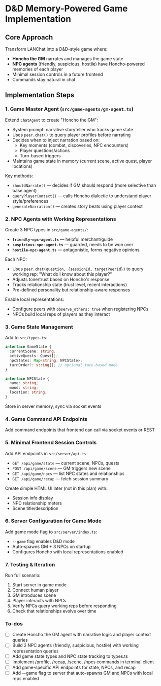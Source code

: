 <!-- e33cadea-ac07-4517-8f5f-07fb13b7a66c e2fce12a-bd9e-4fca-80ce-3486877c5eb0 -->
# D&D Memory-Powered Game Implementation

## Core Approach

Transform LANChat into a D&D-style game where:

- **Honcho the GM** narrates and manages the game state
- **NPC agents** (friendly, suspicious, hostile) have Honcho-powered memories of each player
- Minimal session controls in a future frontend
- Commands stay natural in chat

## Implementation Steps

### 1. Game Master Agent (`src/game-agents/gm-agent.ts`)

Extend `ChatAgent` to create "Honcho the GM":

- System prompt: narrative storyteller who tracks game state
- Uses `peer.chat()` to query player profiles before narrating
- Decides when to inject narration based on:
  - Key moments (combat, discoveries, NPC encounters)
  - Player questions/actions
  - Turn-based triggers
- Maintains game state in memory (current scene, active quest, player locations)

Key methods:

- `shouldNarrate()` — decides if GM should respond (more selective than base agent)
- `queryPlayerContext()` — calls Honcho dialectic to understand player style/preferences
- `generateNarration()` — creates story beats using player context

### 2. NPC Agents with Working Representations

Create 3 NPC types in `src/game-agents/`:

- **`friendly-npc-agent.ts`** — helpful merchant/guide
- **`suspicious-npc-agent.ts`** — guarded, needs to be won over
- **`hostile-npc-agent.ts`** — antagonistic, forms negative opinions

Each NPC:

- Uses `peer.chat(question, {sessionId, targetPeerId})` to query working rep: "What do I know about this player?" 
- Adjusts tone/trust based on Honcho's response
- Tracks relationship state (trust level, recent interactions)
- Pre-defined personality but relationship-aware responses

Enable local representations:

- Configure peers with `observe_others: true` when registering NPCs
- NPCs build local reps of players as they interact

### 3. Game State Management

Add to `src/types.ts`:

```typescript
interface GameState {
  currentScene: string;
  activeQuests: Quest[];
  npcStates: Map<string, NPCState>;
  turnOrder?: string[]; // optional turn-based mode
}

interface NPCState {
  name: string;
  mood: string;
  location: string;
}
```

Store in server memory, sync via socket events

### 4. Game Command API Endpoints

Add command endpoints that frontend can call via socket events or REST

### 5. Minimal Frontend Session Controls

Add API endpoints in `src/server/api.ts`:

- `GET /api/game/state` — current scene, NPCs, quests
- `POST /api/game/scene` — GM triggers new scene
- `GET /api/game/npcs` — list NPC states and relationships
- `GET /api/game/recap` — fetch session summary

Create simple HTML UI later (not in this plan) with:

- Session info display
- NPC relationship meters
- Scene title/description

### 6. Server Configuration for Game Mode

Add game mode flag to `src/server/index.ts`:

- `--game` flag enables D&D mode
- Auto-spawns GM + 3 NPCs on startup
- Configures Honcho with local representations enabled

### 7. Testing & Iteration

Run full scenario:

1. Start server in game mode
2. Connect human player
3. GM introduces scene
4. Player interacts with NPCs
5. Verify NPCs query working reps before responding
6. Check that relationships evolve over time

### To-dos

- [ ] Create Honcho the GM agent with narrative logic and player context queries
- [ ] Build 3 NPC agents (friendly, suspicious, hostile) with working representation queries
- [ ] Add game state types and NPC state tracking to types.ts
- [ ] Implement /profile, /recap, /scene, /npcs commands in terminal client
- [ ] Add game-specific API endpoints for state, NPCs, and recap
- [ ] Add --game flag to server that auto-spawns GM and NPCs with local reps enabled